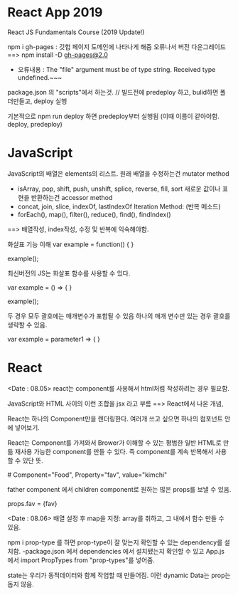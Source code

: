 # React App 2019

React JS Fundamentals Course (2019 Update!)


npm i gh-pages : 깃헙 페이지 도메인에 나타나게 해줌 
오류나서 버전 다운그레이드 ==> npm install -D gh-pages@2.0

- 오류내용 : The "file" argument must be of type string. Received type undefined.~~~ 

package.json 의 "scripts"에서 하는것. 
// 빌드전에 predeploy 하고, bulid하면 폴더만들고, deploy 실행 

기본적으로 npm run deploy 하면 predeploy부터 실행됨 (이때 이름이 같아야함. deploy, predeploy)


# JavaScript 
JavaScript의 배열은 elements의 리스트.
원래 배열을 수정하는건 mutator method
- isArray, pop, shift, push, unshift, splice, reverse, fill, sort
새로운 값이나 표현을 반환하는건 accessor method
- concat, join, slice, indexOf, lastIndexOf
Iteration Method: (반복 메소드)
- forEach(), map(), filter(), reduce(), find(), findIndex()

==> 배열작성, index작성, 수정 및 반복에 익숙해야함. 

화살표 기능 이해
var example = function() {
}

example();

최신버전의 JS는 화살표 함수를 사용할 수 있다.

var example = () => {
}

example();

두 경우 모두 괄호에는 매개변수가 포함될 수 있음
하나의 매개 변수만 있는 경우 괄호를 생략할 수 있음.

var example = parameter1 => {
}


# React 


<Date : 08.05>
react는 component를 사용해서 html처럼 작성하려는 경우 필요함. 

JavaScript와 HTML 사이의 이런 조합을 jsx 라고 부름 ==> React에서 나온 개념, 

React는 하나의 Component만을 렌더링한다. 
여러개 쓰고 싶으면 하나의 컴포넌트 안에 넣어보기. 

React는 Component를 가져와서 Brower가 이해할 수 있는 평범한 일반 HTML로 만듦
재사용 가능한 component를 만들 수 있다. 즉 component를 계속 반복해서 사용할 수 있단 뜻.

<Food fav="kimchi" /> 
# Component="Food", Property="fav", value="kimchi"

father component 에서 children component로 원하는 많은 props를 보낼 수 있음.

props.fav = {fav}

<Date : 08.06>
배열 설정 후 map을 지정: array를 취하고, 그 내에서 함수 만들 수 있음. 

npm i prop-type 를 하면 prop-type이 잘 맞는지 확인할 수 있는 dependency를 설치함.
-package.json 에서 dependencies 에서 설치됐는지 확인할 수 있고
App.js 에서 import PropTypes from "prop-types"를 넣어줌. 

state는 우리가 동적데이터와 함께 작업할 때 만들어짐. 이런 dynamic Data는 prop는 돕지 않음. 


